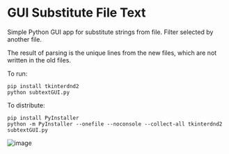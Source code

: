 # GUI Substitute File Text
Simple Python GUI app for substitute strings from file. Filter selected by another file.

The result of parsing is the unique lines from the new files, which are not written in the old files. 

To run:
```
pip install tkinterdnd2
python subtextGUI.py
```

To distribute:
```
pip install PyInstaller
python -m PyInstaller --onefile --noconsole --collect-all tkinterdnd2 subtextGUI.py
```

![image](https://user-images.githubusercontent.com/47314760/185236516-02a6a20c-766c-4a31-afe4-e1f111786670.png)
